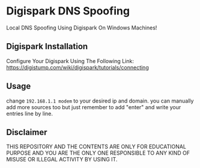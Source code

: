 # Digispark DNS Spoofing
Local DNS Spoofing Using Digispark On Windows Machines!
## Digispark Installation
Configure Your Digispark Using The Following Link:
https://digistump.com/wiki/digispark/tutorials/connecting
## Usage
change ```192.168.1.1 modem``` to your desired ip and domain.
you can manually add more sources too but just remember to add "enter" and write your entries line by line.
## Disclaimer
THIS REPOSITORY AND THE CONTENTS ARE ONLY FOR EDUCATIONAL PURPOSE AND YOU ARE THE ONLY ONE RESPONSIBLE TO ANY KIND OF MISUSE OR ILLEGAL ACTIVITY BY USING IT.
